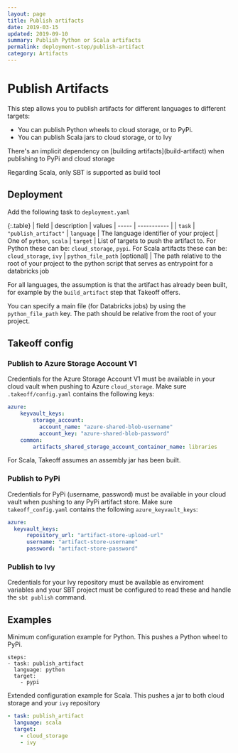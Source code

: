 ```yaml
---
layout: page
title: Publish artifacts
date: 2019-03-15
updated: 2019-09-10
summary: Publish Python or Scala artifacts
permalink: deployment-step/publish-artifact
category: Artifacts
---
```


# Publish Artifacts

This step allows you to publish artifacts for different languages to different targets:
- You can publish Python wheels to cloud storage, or to PyPi.
- You can publish Scala jars to cloud storage, or to Ivy

<p class='note warning'>
  There's an implicit dependency on [building artifacts](build-artifact) when publishing to PyPi and cloud storage
</p>

<p class='note warning'>
  Regarding Scala, only SBT is supported as build tool
</p>

## Deployment
Add the following task to ``deployment.yaml``

{:.table}
| field | description | values
| ----- | ----------- |
| `task` | `"publish_artifact"`
| `language` | The language identifier of your project | One of `python`, `scala`
| `target` | List of targets to push the artifact to. For Python these can be: `cloud_storage`, `pypi`. For Scala artifacts these can be: `cloud_storage`, `ivy`
| `python_file_path` [optional] | The path relative to the root of your project to the python script that serves as entrypoint for a databricks job 

For all languages, the assumption is that the artifact has already been built, for example by the `build_artifact` step that Takeoff offers.

You can specify a main file (for Databricks jobs) by using the `python_file_path` key.
The path should be relative from the root of your project.

## Takeoff config

### Publish to Azure Storage Account V1
Credentials for the Azure Storage Account V1 must be available in your cloud vault when pushing to Azure `cloud_storage`.
Make sure `.takeoff/config.yaml` contains the following keys:

```yaml
azure:
    keyvault_keys:
        storage_account:
          account_name: "azure-shared-blob-username"
          account_key: "azure-shared-blob-password"
    common:
        artifacts_shared_storage_account_container_name: libraries
```

<p class='note warning'>
  For Scala, Takeoff assumes an assembly jar has been built.
</p>


### Publish to PyPi
Credentials for PyPi (username, password) must be available in your cloud vault when pushing to any PyPi artifact store. 
Make sure `takeoff_config.yaml` contains the following `azure_keyvault_keys`:
```yaml
azure:
  keyvault_keys:
      repository_url: "artifact-store-upload-url"
      username: "artifact-store-username"
      password: "artifact-store-password"
```

### Publish to Ivy
Credentials for your Ivy repository must be available as enviroment variables and your SBT project must be configured to read these and handle the `sbt publish` command.

## Examples

Minimum configuration example for Python. This pushes a Python wheel to PyPi.
```
steps:
- task: publish_artifact
  language: python
  target:
    - pypi
```

Extended configuration example for Scala. This pushes a jar to both cloud storage and your `ivy` repository
```yaml
- task: publish_artifact
  language: scala
  target:
    - cloud_storage
    - ivy
```
